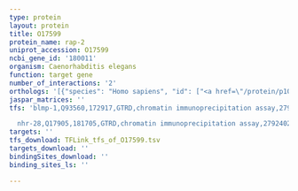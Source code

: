 ```yaml
---
type: protein
layout: protein
title: O17599
protein_name: rap-2
uniprot_accession: O17599
ncbi_gene_id: '180011'
organism: Caenorhabditis elegans
function: target gene
number_of_interactions: '2'
orthologs: '[{"species": "Homo sapiens", "id": ["<a href=\"/protein/p10114\">P10114</a>", "<a href=\"/protein/p61225\">P61225</a>", "<a href=\"/protein/q9y3l5\">Q9Y3L5</a>"]}, {"species": "Mus musculus", "id": ["<a href=\"/protein/q80zj1\">Q80ZJ1</a>", "<a href=\"/protein/p61226\">P61226</a>", "<a href=\"/protein/q8bu31\">Q8BU31</a>"]}, {"species": "Rattus norvegicus", "id": ["<a href=\"/protein/a0a0g2jtw1\">A0A0G2JTW1</a>", "<a href=\"/protein/p61227\">P61227</a>", "<a href=\"/protein/d3zk56\">D3ZK56</a>"]}, {"species": "Drosophila melanogaster", "id": ["<a href=\"/protein/o96692\">O96692</a>"]}, {"species": "Danio rerio", "id": ["F1R684", "<a href=\"/protein/q7sy59\">Q7SY59</a>", "<a href=\"/protein/b8jiv0\">B8JIV0</a>", "<a href=\"/protein/e7f144\">E7F144</a>"]}]'
jaspar_matrices: ''
tfs: 'blmp-1,Q93560,172917,GTRD,chromatin immunoprecipitation assay,27924024%5Buid%5D,No

  nhr-28,Q17905,181705,GTRD,chromatin immunoprecipitation assay,27924024%5Buid%5D,No'
targets: ''
tfs_download: TFLink_tfs_of_O17599.tsv
targets_download: ''
bindingSites_download: ''
binding_sites_ls: ''

---
```

